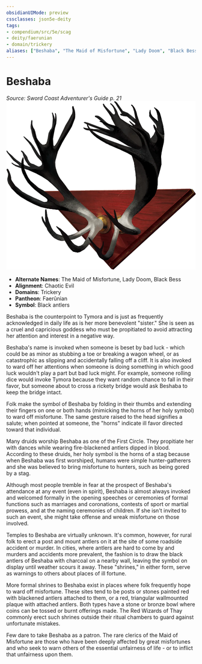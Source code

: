 ```yaml
---
obsidianUIMode: preview
cssclasses: json5e-deity
tags:
- compendium/src/5e/scag
- deity/faerunian
- domain/trickery
aliases: ["Beshaba", "The Maid of Misfortune", "Lady Doom", "Black Bess"]
---
```

# Beshaba
*Source: Sword Coast Adventurer's Guide p. 21* 
![](https://raw.githubusercontent.com/5etools-mirror-3/5etools-img/main/deities/SCAG/Symbol%20of%20Beshaba.webp#symbol)

- **Alternate Names**: The Maid of Misfortune, Lady Doom, Black Bess
- **Alignment**: Chaotic Evil
- **Domains**: Trickery
- **Pantheon**: Faerûnian
- **Symbol**: Black antlers

Beshaba is the counterpoint to Tymora and is just as frequently acknowledged in daily life as is her more benevolent "sister." She is seen as a cruel and capricious goddess who must be propitiated to avoid attracting her attention and interest in a negative way.

Beshaba's name is invoked when someone is beset by bad luck - which could be as minor as stubbing a toe or breaking a wagon wheel, or as catastrophic as slipping and accidentally falling off a cliff. It is also invoked to ward off her attentions when someone is doing something in which good luck wouldn't play a part but bad luck might. For example, someone rolling dice would invoke Tymora because they want random chance to fall in their favor, but someone about to cross a rickety bridge would ask Beshaba to keep the bridge intact.

Folk make the symbol of Beshaba by folding in their thumbs and extending their fingers on one or both hands (mimicking the horns of her holy symbol) to ward off misfortune. The same gesture raised to the head signifies a salute; when pointed at someone, the "horns" indicate ill favor directed toward that individual.

Many druids worship Beshaba as one of the First Circle. They propitiate her with dances while wearing fire-blackened antlers dipped in blood. According to these druids, her holy symbol is the horns of a stag because when Beshaba was first worshiped, humans were simple hunter-gatherers and she was believed to bring misfortune to hunters, such as being gored by a stag.

Although most people tremble in fear at the prospect of Beshaba's attendance at any event (even in spirit), Beshaba is almost always invoked and welcomed formally in the opening speeches or ceremonies of formal functions such as marriages and coronations, contests of sport or martial prowess, and at the naming ceremonies of children. If she isn't invited to such an event, she might take offense and wreak misfortune on those involved.

Temples to Beshaba are virtually unknown. It's common, however, for rural folk to erect a post and mount antlers on it at the site of some roadside accident or murder. In cities, where antlers are hard to come by and murders and accidents more prevalent, the fashion is to draw the black antlers of Beshaba with charcoal on a nearby wall, leaving the symbol on display until weather scours it away. These "shrines," in either form, serve as warnings to others about places of ill fortune.

More formal shrines to Beshaba exist in places where folk frequently hope to ward off misfortune. These sites tend to be posts or stones painted red with blackened antlers attached to them, or a red, triangular wallmounted plaque with attached antlers. Both types have a stone or bronze bowl where coins can be tossed or burnt offerings made. The Red Wizards of Thay commonly erect such shrines outside their ritual chambers to guard against unfortunate mistakes.

Few dare to take Beshaba as a patron. The rare clerics of the Maid of Misfortune are those who have been deeply affected by great misfortunes and who seek to warn others of the essential unfairness of life - or to inflict that unfairness upon them.